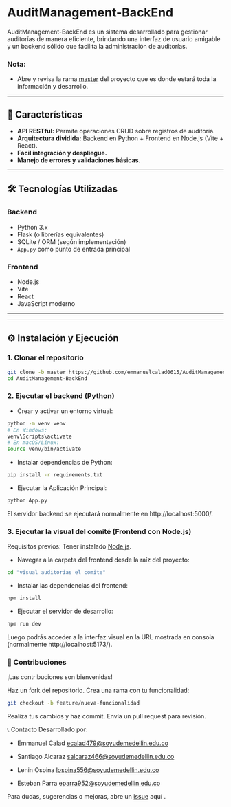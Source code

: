 # AuditManagement-BackEnd

AuditManagement-BackEnd es un sistema desarrollado para gestionar auditorías de manera eficiente, brindando una interfaz de usuario amigable y un backend sólido que facilita la administración de auditorías.



### Nota:
- Abre y revisa la rama [master](https://github.com/emmanuelcalad0615/AuditManagement-BackEnd/tree/master) del proyecto que es donde estará toda la información y desarrollo.

---
## 🚀 Características

- **API RESTful:** Permite operaciones CRUD sobre registros de auditoría.
- **Arquitectura dividida:** Backend en Python + Frontend en Node.js (Vite + React).
- **Fácil integración y despliegue.**
- **Manejo de errores y validaciones básicas.**

---

## 🛠️ Tecnologías Utilizadas

### Backend
- Python 3.x
- Flask (o librerías equivalentes)
- SQLite / ORM (según implementación)
- `App.py` como punto de entrada principal

### Frontend
- Node.js
- Vite
- React
- JavaScript moderno

---

---

## ⚙️ Instalación y Ejecución

### 1. Clonar el repositorio

```bash
git clone -b master https://github.com/emmanuelcalad0615/AuditManagement-BackEnd.git
cd AuditManagement-BackEnd
```

### 2. Ejecutar el backend (Python)
- Crear y activar un entorno virtual:

```bash
python -m venv venv
# En Windows:
venv\Scripts\activate
# En macOS/Linux:
source venv/bin/activate
```
- Instalar dependencias de Python:

```bash
pip install -r requirements.txt
```

- Ejecutar la Aplicación Principal:

```bash
python App.py
```
El servidor backend se ejecutará normalmente en http://localhost:5000/.

### 3. Ejecutar la visual del comité (Frontend con Node.js)
Requisitos previos: Tener instalado [Node.js](https://nodejs.org/es/download).
- Navegar a la carpeta del frontend desde la raíz del proyecto:
```bash
cd "visual auditorias el comite"
```
- Instalar las dependencias del frontend:

``` bash
npm install
```
- Ejecutar el servidor de desarrollo:

```bash
npm run dev
```
Luego podrás acceder a la interfaz visual en la URL mostrada en consola (normalmente http://localhost:5173/).


### 🤝 Contribuciones
¡Las contribuciones son bienvenidas!

Haz un fork del repositorio.
Crea una rama con tu funcionalidad:
```bash
git checkout -b feature/nueva-funcionalidad
```
Realiza tus cambios y haz commit.
Envía un pull request para revisión.

📞 Contacto
Desarrollado por:
- Emmanuel Calad
ecalad479@soyudemedellin.edu.co

- Santiago Alcaraz
salcaraz466@soyudemedellin.edu.co

- Lenin Ospina
lospina556@soyudemedellin.edu.co

- Esteban Parra
eparra952@soyudemedellin.edu.co

Para dudas, sugerencias o mejoras, abre un [issue](https://github.com/emmanuelcalad0615/AuditManagement-BackEnd/issues) aquí .
